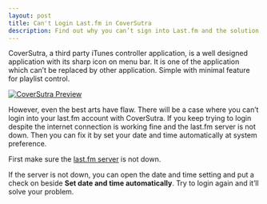 ```yaml
---
layout: post
title: Can't Login Last.fm in CoverSutra
description: Find out why you can’t sign into Last.fm and the solution for it.
---
```

CoverSutra, a third party iTunes controller application, is a well designed application with its sharp icon on menu bar. It is one of the application which can&#8217;t be replaced by other application. Simple with minimal feature for playlist control.

[ ![CoverSutra Preview][img1] ](http://images.sayzlim.net/2010/06/coversutra_preview.jpg "CoverSutra Preview")

[img1]: http://images.sayzlim.net/2010/06/coversutra_preview.jpg "CoverSutra Preview"

However, even the best arts have flaw. There will be a case where you can&#8217;t login into your last.fm account with CoverSutra. If you keep trying to login despite the internet connection is working fine and the last.fm server is not down. Then you can fix it by set your date and time automatically at system preference.

First make sure the [last.fm server](http://status.last.fm/ "Last.fm Status") is not down.

If the server is not down, you can open the date and time setting and put a check on beside **Set date and time automatically**. Try to login again and it&#8217;ll solve your problem.
